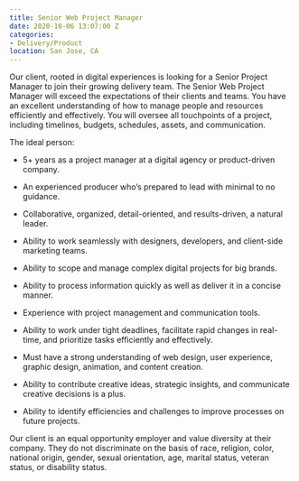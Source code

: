 ```yaml
---
title: Senior Web Project Manager
date: 2020-10-06 13:07:00 Z
categories:
- Delivery/Product
location: San Jose, CA
---
```


Our client, rooted in digital experiences is looking for a Senior Project Manager to join their growing delivery team. The Senior Web Project Manager will exceed the expectations of their clients and teams. You have an excellent understanding of how to manage people and resources efficiently and effectively. You will oversee all touchpoints of a project, including timelines, budgets, schedules, assets, and communication.

The ideal person:

- 5+ years as a project manager at a digital agency or product-driven company.

- An experienced producer who’s prepared to lead with minimal to no guidance.

- Collaborative, organized, detail-oriented, and results-driven, a natural leader.

- Ability to work seamlessly with designers, developers, and client-side marketing teams.

- Ability to scope and manage complex digital projects for big brands. 

- Ability to process information quickly as well as deliver it in a concise manner.

- Experience with project management and communication tools.

- Ability to work under tight deadlines, facilitate rapid changes in real-time, and prioritize tasks efficiently and effectively.

- Must have a strong understanding of web design, user experience, graphic design, animation, and content creation.

- Ability to contribute creative ideas, strategic insights, and communicate creative decisions is a plus.

- Ability to identify efficiencies and challenges to improve processes on future projects.


Our client is an equal opportunity employer and value diversity at their company. They do not discriminate on the basis of race, religion, color, national origin, gender, sexual orientation, age, marital status, veteran status, or disability status.
